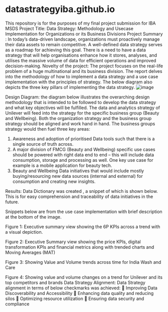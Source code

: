 # datastrategyiba.github.io
This repository is for the purposes of my final project submission for IBA MSDS 
Project Title: Data Strategy: Methodology and Usecase Implementation for Organizations or its Business Divisions
Project Summary : In today’s data-driven landscape, organizations must proactively manage their data assets to remain competitive. A well-defined data strategy serves as a roadmap for achieving this goal. There is a need to have a data strategy that will help organisations enhance how it stores, analyses, and utilises the massive volume of data for efficient operations and improved decision-making.
Novelty of the project: The project focuses on the real-life problem of a huge multinational and its business division. The report delves into the methodology of how to implement a data strategy and a use case implementation with the principles of strategy. The below diagram also depicts the three key pillars of implementing the data strategy. 
 ![image](https://github.com/RabRaf/datastrategyiba.github.io/assets/30841040/13e4f6af-098d-41db-930c-427694269c1d)
 
Design Diagram: the diagram below illustrates the overarching design methodology that is intended to be followed to develop the data strategy and what key objectives will be fulfilled. 
The data and analytics strategy of Unilever will feed into the strategy for the specific business group (Beauty and Wellbeing). Both the organization strategy and the business group strategy should be aligned and work hand in hand. The business groups strategy would then fuel three key areas: 
1.	Awareness and adoption of prioritised Data tools such that there is a single source of truth across.
2.	A major division of FMCG (Beauty and Wellbeing) specific use cases should be powered with right data end to end – this will include data consumption, storage and processing as well. One key use case for example is a mobile application for beauty tech. 
3.	Beauty and Wellbeing Data initiatives that would include mostly buying/resourcing new data sources (internal and external) for consumption and creating new insights.
 
Results: 
Data Dictionary was created , a snippet of which is shown below. This is for easy comprehension and traceability of data initiatives in the future. 
 
Snippets below are from the use case implementation with brief description at the bottom of the image. 
 
Figure 1: Executive summary view showing the 6P KPIs across a trend with a visual depiction.

 
Figure 2: Executive Summary view showing the price KPIs, digital transformation KPIs and financial metrics along with trended charts and Moving Averages (MAT)

 
Figure 3: Showing Value and Volume trends across time for India Wash and Care

 
Figure 4: Showing value and volume changes on a trend for Unilever and its top competitors and brands
 Data Strategy Alignment: Data Strategy alignment in terms of below checkmarks was achieved: 
	Improving Data Discoverability and Accessibility 
	Enhancing data quality and reducing silos
	Optimizing resource utilization 
	Ensuring data security and compliance 



